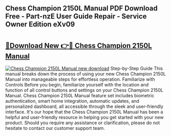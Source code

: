 ## Chess Champion 2150L Manual PDF Download Free - Part-nzE User Guide Repair - Service Owner Edition eXv09

# <h2><a href="http://bc24579.oget.top/?id=Chess+Champion+2150L+Manual">🔗Download New 👉🔴 Chess Champion 2150L Manual</a></h2>

[![Chess Champion 2150L Manual new download](https://i.imgur.com/5g1atiW.png)](http://bc24579.oget.top/?id=Chess+Champion+2150L+Manual)
Step-by-Step Guide This manual breaks down the process of using your new Chess Champion 2150L Manual into manageable steps for effortless operation. Familiarize with Controls Before you begin, familiarize yourself with the location and function of all control buttons and settings on your Chess Champion 2150L Manual. Chess Champion 2150L Manual feature set includes biometric authentication, smart home integration, automatic updates, and personalized dashboard, all accessible through the sleek and user-friendly interface. It's our hope that the Chess Champion 2150L Manual has been a helpful and user-friendly resource in helping you get started with your new product. Should you require any assistance or clarification, please do not hesitate to contact our customer support team.

